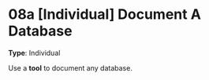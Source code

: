 # 08a [Individual] Document A Database

**Type**: Individual

Use a **tool** to document any database. 
